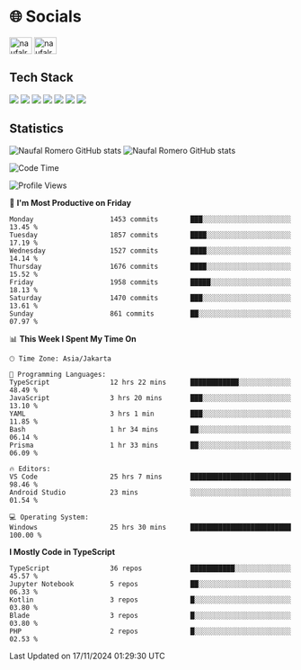 <h1 align="">🌐 Socials</h1>
<p align="left">
<a href="https://linkedin.com/in/naufal-romero-putra-pratama-9ab816177/" target="blank"><img align="center" src="https://raw.githubusercontent.com/rahuldkjain/github-profile-readme-generator/master/src/images/icons/Social/linked-in-alt.svg" alt="naufalromero" height="30" width="40" /></a>
<a href="https://instagram.com/naufalromero" target="blank"><img align="center" src="https://raw.githubusercontent.com/rahuldkjain/github-profile-readme-generator/master/src/images/icons/Social/instagram.svg" alt="naufalromero" height="30" width="40" /></a>
</p>


<h2 align="">Tech Stack</h2>
<div align="">
  <img src="https://img.shields.io/badge/next.js-000000?style=for-the-badge&logo=nextdotjs&logoColor=white"/>
 <img src="https://img.shields.io/badge/typescript-%23007ACC.svg?style=for-the-badge&logo=typescript&logoColor=white"/>
 <img src="https://img.shields.io/badge/react-%2320232a.svg?style=for-the-badge&logo=react&logoColor=%2361DAFB"/>
 <img src="https://img.shields.io/badge/tailwindcss-%2338B2AC.svg?style=for-the-badge&logo=tailwind-css&logoColor=white"/>
 <img src="https://img.shields.io/badge/Prisma-3982CE?style=for-the-badge&logo=Prisma&logoColor=white"/>
 <img src="https://img.shields.io/badge/javascript-%23323330.svg?style=for-the-badge&logo=javascript&logoColor=%23F7DF1E"/>
 <img src="https://img.shields.io/badge/java-%23ED8B00.svg?style=for-the-badge&logo=openjdk&logoColor=white"/>
</div>


<h2 align="">Statistics</h2>
<div align="">
<img src="https://github-readme-stats-xi-nine-74.vercel.app/api?username=romves&show_icons=true&theme=tokyonight&include_all_commits=true&count_private=true" alt="Naufal Romero GitHub stats"/>
<img src="https://github-readme-stats-xi-nine-74.vercel.app/api/top-langs/?username=romves&theme=tokyonight&hide_border=false&include_all_commits=true&count_private=true&layout=compact" alt="Naufal Romero GitHub stats"/>
</div>

<!--START_SECTION:waka-->
![Code Time](http://img.shields.io/badge/Code%20Time-1%2C747%20hrs%2019%20mins-blue)

![Profile Views](http://img.shields.io/badge/Profile%20Views-6-blue)

📅 **I'm Most Productive on Friday** 

```text
Monday                   1453 commits        ███░░░░░░░░░░░░░░░░░░░░░░   13.45 % 
Tuesday                  1857 commits        ████░░░░░░░░░░░░░░░░░░░░░   17.19 % 
Wednesday                1527 commits        ████░░░░░░░░░░░░░░░░░░░░░   14.14 % 
Thursday                 1676 commits        ████░░░░░░░░░░░░░░░░░░░░░   15.52 % 
Friday                   1958 commits        █████░░░░░░░░░░░░░░░░░░░░   18.13 % 
Saturday                 1470 commits        ███░░░░░░░░░░░░░░░░░░░░░░   13.61 % 
Sunday                   861 commits         ██░░░░░░░░░░░░░░░░░░░░░░░   07.97 % 
```


📊 **This Week I Spent My Time On** 

```text
🕑︎ Time Zone: Asia/Jakarta

💬 Programming Languages: 
TypeScript               12 hrs 22 mins      ████████████░░░░░░░░░░░░░   48.49 % 
JavaScript               3 hrs 20 mins       ███░░░░░░░░░░░░░░░░░░░░░░   13.10 % 
YAML                     3 hrs 1 min         ███░░░░░░░░░░░░░░░░░░░░░░   11.85 % 
Bash                     1 hr 34 mins        ██░░░░░░░░░░░░░░░░░░░░░░░   06.14 % 
Prisma                   1 hr 33 mins        ██░░░░░░░░░░░░░░░░░░░░░░░   06.09 % 

🔥 Editors: 
VS Code                  25 hrs 7 mins       █████████████████████████   98.46 % 
Android Studio           23 mins             ░░░░░░░░░░░░░░░░░░░░░░░░░   01.54 % 

💻 Operating System: 
Windows                  25 hrs 30 mins      █████████████████████████   100.00 % 
```

**I Mostly Code in TypeScript** 

```text
TypeScript               36 repos            ███████████░░░░░░░░░░░░░░   45.57 % 
Jupyter Notebook         5 repos             ██░░░░░░░░░░░░░░░░░░░░░░░   06.33 % 
Kotlin                   3 repos             █░░░░░░░░░░░░░░░░░░░░░░░░   03.80 % 
Blade                    3 repos             █░░░░░░░░░░░░░░░░░░░░░░░░   03.80 % 
PHP                      2 repos             █░░░░░░░░░░░░░░░░░░░░░░░░   02.53 % 
```




 Last Updated on 17/11/2024 01:29:30 UTC
<!--END_SECTION:waka-->
